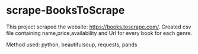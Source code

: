 # scrape-BooksToScrape
This project scraped the website: https://books.toscrape.com/. Created csv file containing name,price,availability and Url for every book for each genre.

Method used: python, beautifulsoup, requests, pands


